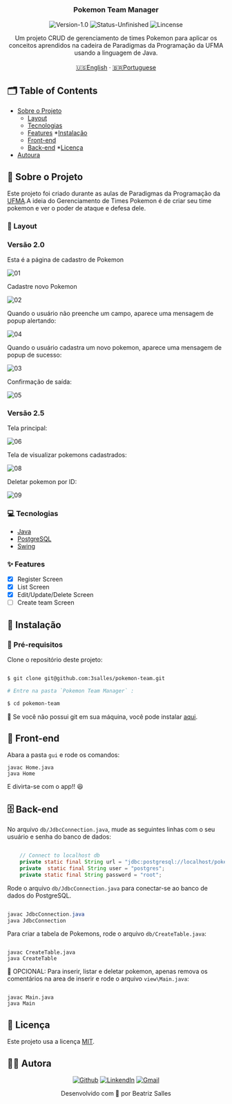 <p align="center">
  <h3 align="center">Pokemon Team Manager</h3>

<p align="center">
  <img src="https://img.shields.io/static/v1?label=Version&message=1.0&color=7159c1" alt="Version-1.0" />
  <img src="https://img.shields.io/badge/status-unfinished-orange" alt="Status-Unfinished "/>
  <img src="https://img.shields.io/static/v1?label=Lincense&message=MIT&color=0000ff " alt="Lincense" />
</p>

<p align="center">
    Um projeto CRUD de gerenciamento de times Pokemon para aplicar os conceitos aprendidos na cadeira de Paradigmas da Programação da UFMA usando a linguagem de Java.
    <br />
    <br />
    <a href="README.md">🇺🇸English</a>
    ·
    <a href="README-pt.md">🇧🇷Portuguese</a>
  </p>
</p>

<!-- TABLE OF CONTENTS -->

## 🗂 Table of Contents

* [Sobre o Projeto](#book-sobre-o-projeto)
  * [Layout](#art-layout)
  * [Tecnologias](#computer-tecnologias)
  * [Features](#sparkles-features)
*[Instalação](#bricks-instalação)
  * [Front-end](#lipstick-front-end)
  * [Back-end](#file_cabinet-back-end)
*[Licença](#page_facing_up-licença)
* [Autoura](#woman_technologist-autora)

## :book: Sobre o Projeto

Este projeto foi criado durante as aulas de Paradigmas da Programação da [UFMA](https://portalpadrao.ufma.br/site).A ideia do Gerenciamento de Times Pokemon é de criar seu time pokemon e ver o poder de ataque e defesa dele. 

### :art: Layout

### Versão 2.0
Esta é a página de cadastro de Pokemon

![01](https://user-images.githubusercontent.com/62452619/113948991-969ad800-97e4-11eb-8fb2-ac3704db159d.png)

Cadastre novo Pokemon

![02](https://user-images.githubusercontent.com/62452619/113948994-97cc0500-97e4-11eb-96b9-4ec5e192b45d.png)

Quando o usuário não preenche um campo, aparece uma mensagem de popup alertando:

![04](https://user-images.githubusercontent.com/62452619/113949004-9a2e5f00-97e4-11eb-9918-7f1950dcfa19.png)

Quando o usuário cadastra um novo pokemon, aparece uma mensagem de popup de sucesso:

![03](https://user-images.githubusercontent.com/62452619/113949001-98fd3200-97e4-11eb-97fd-80d21720efa2.png)


Confirmação de saída:

![05](https://user-images.githubusercontent.com/62452619/113953360-0366a000-97ee-11eb-953f-1cfca0910499.png)

### Versão 2.5

Tela principal:

![06](https://user-images.githubusercontent.com/62452619/114790364-05cf7980-9d5b-11eb-909f-ebd65916b4b7.png)

Tela de visualizar pokemons cadastrados:

![08](https://user-images.githubusercontent.com/62452619/115163804-9373d780-a081-11eb-8fc3-2b69af91451b.png)


Deletar pokemon por ID:

![09](https://user-images.githubusercontent.com/62452619/115165176-00d43800-a083-11eb-8842-a48650fada20.png)

### :computer: Tecnologias

- [Java](https://www.java.com/pt-BR/)
- [PostgreSQL](https://www.postgresql.org)
- [Swing]()

### :sparkles: Features

- [x] Register Screen
- [x] List Screen
- [x] Edit/Update/Delete Screen
- [ ] Create team Screen

## :bricks: Instalação

### :construction: Pré-requisitos

Clone o repositório deste projeto:

```bash

$ git clone git@github.com:3salles/pokemon-team.git

# Entre na pasta `Pokemon Team Manager` :

$ cd pokemon-team
```

🚨 Se você não possui git em sua máquina, você pode instalar [aqui](https://git-scm.com/downloads).

## :lipstick: Front-end

Abara a pasta `gui` e rode os comandos:
```shell
javac Home.java
java Home

```

E divirta-se com o app!! :laughing:
## :file_cabinet: Back-end

No arquivo `db/JdbcConnection.java`, mude as seguintes linhas com o seu usuário e senha do banco de dados:

```java

	// Connect to localhost db
	private static final String url = "jdbc:postgresql://localhost/pokemon";
	private  static final String user = "postgres";
	private static final String password = "root";

```

Rode o arquivo `db/JdbcConnection.java` para conectar-se ao banco de dados do PostgreSQL.

```java

javac JdbcConnection.java
java JdbcConnection
```

Para criar a tabela de Pokemons, rode o arquivo `db/CreateTable.java`:

```shell

javac CreateTable.java
java CreateTable

```

🚨 OPCIONAL: Para inserir, listar e deletar pokemon, apenas remova os comentários  na area de inserir e rode o arquivo `view\Main.java`:

```shell

javac Main.java
java Main

```

## :page_facing_up: Licença

Este projeto usa a licença [MIT](https://github.com/3salles/pokemon-team/blob/main/LICENSE).

## :woman_technologist: Autora

<p align="center">
  <a href="https://github.com/3salles"><img src="https://img.shields.io/badge/-Github-000?style=flat-square&logo=Github&logoColor=white&link=https://github.com/3salles" alt="Github" /></a>
  <a href="https://www.linkedin.com/in/beatriz-salles-b701a31a6/"><img src="https://img.shields.io/badge/-LinkedIn-blue?style=flat-square&logo=Linkedin&logoColor=white&link=https://www.linkedin.com/in/beatriz-salles-b701a31a6" alt="LinkendIn" /></a>
  <a href="mailto:beatrizsallesss@gmail.com"><img src="https://img.shields.io/badge/-Gmail-c14438?style=flat-square&logo=Gmail&logoColor=white&link=mailto:beatrizsallesss@gmail.com" alt="Gmail" /></a>
</p>

<p align="center">Desenvolvido com 💜 por Beatriz Salles</p>
